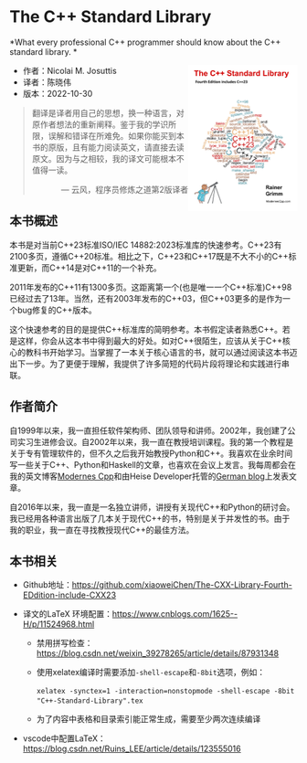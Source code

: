 # The C++ Standard Library

*What every professional C++ programmer should know about the C++ standard library.  *

 <a href=""><img src="cover.jpg" height="256px" align="right"></a>

* 作者：Nicolai M. Josuttis
* 译者：陈晓伟
* 版本：2022-10-30

> 翻译是译者用自己的思想，换一种语言，对原作者想法的重新阐释。鉴于我的学识所限，误解和错译在所难免。如果你能买到本书的原版，且有能力阅读英文，请直接去读原文。因为与之相较，我的译文可能根本不值得一读。
>
> <p align="right"> — 云风，程序员修炼之道第2版译者</p>

## 本书概述

本书是对当前C++23标准ISO/IEC 14882:2023标准库的快速参考。C++23有2100多页，遵循C++20标准。相比之下，C++23和C++17既是不大不小的C++标准更新，而C++14是对C++11的一个补充。

2011年发布的C++11有1300多页。这距离第一个(也是唯一一个C++标准)C++98已经过去了13年。当然，还有2003年发布的C++03，但C++03更多的是作为一个bug修复的C++版本。

这个快速参考的目的是提供C++标准库的简明参考。本书假定读者熟悉C++。若是这样，你会从这本书中得到最大的好处。如对C++很陌生，应该从关于C++核心的教科书开始学习。当掌握了一本关于核心语言的书，就可以通过阅读这本书迈出下一步。为了更便于理解，我提供了许多简短的代码片段将理论和实践进行串联。


## 作者简介

自1999年以来，我一直担任软件架构师、团队领导和讲师。2002年，我创建了公司实习生进修会议。自2002年以来，我一直在教授培训课程。我的第一个教程是关于专有管理软件的，但不久之后我开始教授Python和C++。我喜欢在业余时间写一些关于C++、Python和Haskell的文章，也喜欢在会议上发言。我每周都会在我的英文博客[Modernes Cpp](https://www.modernescpp.com/)和由Heise Developer托管的[German blog](https://www.grimm-jaud.de/index.php/blog)上发表文章。

自2016年以来，我一直是一名独立讲师，讲授有关现代C++和Python的研讨会。我已经用各种语言出版了几本关于现代C++的书，特别是关于并发性的书。由于我的职业，我一直在寻找教授现代C++的最佳方法。



## 本书相关

* Github地址：https://github.com/xiaoweiChen/The-CXX-Library-Fourth-EDdition-include-CXX23

* 译文的LaTeX 环境配置：https://www.cnblogs.com/1625--H/p/11524968.html
  * 禁用拼写检查：https://blog.csdn.net/weixin_39278265/article/details/87931348

  * 使用xelatex编译时需要添加`-shell-escape`和`-8bit`选项，例如：

    `xelatex -synctex=1 -interaction=nonstopmode -shell-escape -8bit "C++-Standard-Library".tex`

  * 为了内容中表格和目录索引能正常生成，需要至少两次连续编译

* vscode中配置LaTeX：https://blog.csdn.net/Ruins_LEE/article/details/123555016

